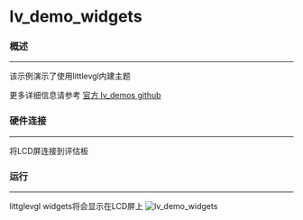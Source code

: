 # lv_demo_widgets

### 概述
***
该示例演示了使用littlevgl内建主题

更多详细信息请参考 [官方 lv_demos github](https://github.com/lvgl/lv_demos)
### 硬件连接
***
将LCD屏连接到评估板

### 运行
***
littglevgl widgets将会显示在LCD屏上
![lv_demo_widgets](../../../doc/images/samples/lv_demo_stress.gif)
